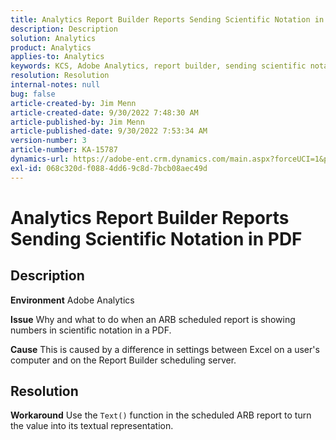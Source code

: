 ```yaml
---
title: Analytics Report Builder Reports Sending Scientific Notation in PDF
description: Description
solution: Analytics
product: Analytics
applies-to: Analytics
keywords: KCS, Adobe Analytics, report builder, sending scientific notation, PDF, troubleshooting
resolution: Resolution
internal-notes: null
bug: false
article-created-by: Jim Menn
article-created-date: 9/30/2022 7:48:30 AM
article-published-by: Jim Menn
article-published-date: 9/30/2022 7:53:34 AM
version-number: 3
article-number: KA-15787
dynamics-url: https://adobe-ent.crm.dynamics.com/main.aspx?forceUCI=1&pagetype=entityrecord&etn=knowledgearticle&id=04646b45-9440-ed11-9db1-0022480866ad
exl-id: 068c320d-f088-4dd6-9c8d-7bcb08aec49d
---
```

# Analytics Report Builder Reports Sending Scientific Notation in PDF

## Description


<b>Environment</b>
 Adobe Analytics

<b>Issue</b>
 Why and what to do when an ARB scheduled report is showing numbers in scientific notation in a PDF.

<b>Cause</b>
 This is caused by a difference in settings between Excel on a user's computer and on the Report Builder scheduling server.


## Resolution


<b>Workaround</b>
Use the `Text()` function in the scheduled ARB report to turn the value into its textual representation.
